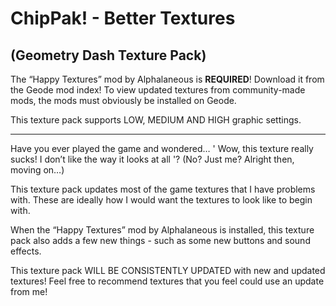  # ChipPak! - Better Textures
## (Geometry Dash Texture Pack)

The “Happy Textures” mod by Alphalaneous is **REQUIRED**! Download it from the Geode mod index!
To view updated textures from community-made mods, the mods must obviously be installed on Geode.

This texture pack supports LOW, MEDIUM AND HIGH graphic settings.

-------------------------

Have you ever played the game and wondered… ' Wow, this texture really sucks! I don’t like the way it looks at all '? (No? Just me? Alright then, moving on…)

This texture pack updates most of the game textures that I have problems with. These are ideally how I would want the textures to look like to begin with.

When the “Happy Textures” mod by Alphalaneous is installed, this texture pack also adds a few new things - such as some new buttons and sound effects.

This texture pack WILL BE CONSISTENTLY UPDATED with new and updated textures! Feel free to recommend textures that you feel could use an update from me!
